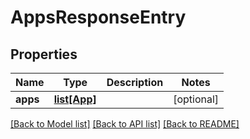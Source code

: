 # AppsResponseEntry

## Properties

| Name     | Type                    | Description | Notes      |
| -------- | ----------------------- | ----------- | ---------- |
| **apps** | [**list[App]**](App.md) |             | [optional] |

[[Back to Model list]](../README.md#documentation-for-models) [[Back to API list]](../README.md#documentation-for-api-endpoints) [[Back to README]](../README.md)
